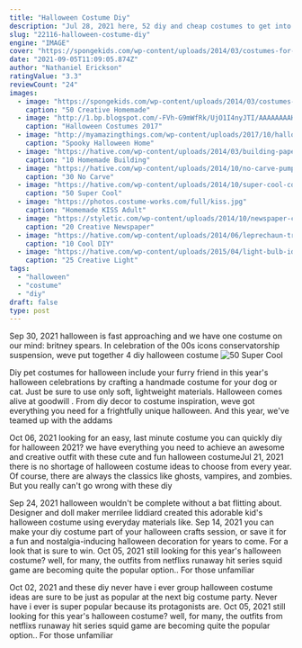```yaml
---
title: "Halloween Costume Diy"
description: "Jul 28, 2021 here, 52 diy and cheap costumes to get into the (crafty) halloween spirit. They're quick and easy to make, but you'll still look like"
slug: "22116-halloween-costume-diy"
engine: "IMAGE"
cover: "https://spongekids.com/wp-content/uploads/2014/03/costumes-for-kids/37-little-mummies-kid-costume.jpg"
date: "2021-09-05T11:09:05.874Z"
author: "Nathaniel Erickson"
ratingValue: "3.3"
reviewCount: "24"
images:
  - image: "https://spongekids.com/wp-content/uploads/2014/03/costumes-for-kids/37-little-mummies-kid-costume.jpg"
    caption: "50 Creative Homemade"
  - image: "http://1.bp.blogspot.com/-FVh-G9mWfRk/UjO1I4nyJTI/AAAAAAAAHbM/WUERdjag0m8/s1600/crazy-halloween-costume-ideas-part2-18.jpg"
    caption: "Halloween Costumes 2017"
  - image: "http://myamazingthings.com/wp-content/uploads/2017/10/halloween-home-decor-2.jpg"
    caption: "Spooky Halloween Home"
  - image: "https://hative.com/wp-content/uploads/2014/03/building-paper-roll-crafts/12-homemade-castle.jpg"
    caption: "10 Homemade Building"
  - image: "https://hative.com/wp-content/uploads/2014/10/no-carve-pumpkin-ideas/25-owl-pumpkin.jpg"
    caption: "30 No Carve"
  - image: "https://hative.com/wp-content/uploads/2014/10/super-cool-costume-ideas/36-slenderman-costume.jpg"
    caption: "50 Super Cool"
  - image: "https://photos.costume-works.com/full/kiss.jpg"
    caption: "Homemade KISS Adult"
  - image: "https://styletic.com/wp-content/uploads/2014/10/newspaper-craft-fashion-ideas/14-creative-newspaper-craft-fashion-ideas.jpg"
    caption: "20 Creative Newspaper"
  - image: "https://hative.com/wp-content/uploads/2014/06/leprechaun-trap-ideas/9-leprechaun-trap-ideas.jpg"
    caption: "10 Cool DIY"
  - image: "https://hative.com/wp-content/uploads/2015/04/light-bulb-ideas/11-creative-light-bulb-diy-ideas.jpg"
    caption: "25 Creative Light"
tags:
  - "halloween"
  - "costume"
  - "diy"
draft: false
type: post
---
```


Sep 30, 2021 halloween is fast approaching and we have one costume on our mind: britney spears. In celebration of the 00s icons conservatorship suspension, weve put together 4 diy halloween costume
![50 Super Cool](https://hative.com/wp-content/uploads/2014/10/super-cool-costume-ideas/36-slenderman-costume.jpg "50 Super Cool")

Diy pet costumes for halloween include your furry friend in this year&#39;s halloween celebrations by crafting a handmade costume for your dog or cat. Just be sure to use only soft, lightweight materials. Halloween comes alive at goodwill . From diy decor to costume inspiration, weve got everything you need for a frightfully unique halloween. And this year, we&#39;ve teamed up with the addams
<!--inArticleAds-->

<!--galleryOne-->

Oct 06, 2021 looking for an easy, last minute costume you can quickly diy for halloween 2021? we have everything you need to achieve an awesome and creative outfit with these cute and fun halloween costumeJul 21, 2021 there is no shortage of halloween costume ideas to choose from every year. Of course, there are always the classics like ghosts, vampires, and zombies. But you really can't go wrong with these diy
<!--inArticleAds-->

<!--galleryTwo-->

Sep 24, 2021 halloween wouldn't be complete without a bat flitting about. Designer and doll maker merrilee liddiard created this adorable kid's halloween costume using everyday materials like. Sep 14, 2021 you can make your diy costume part of your halloween crafts session, or save it for a fun and nostalgia-inducing halloween decoration for years to come. For a look that is sure to win. Oct 05, 2021 still looking for this year's halloween costume? well, for many, the outfits from netflixs runaway hit series squid game are becoming quite the popular option.. For those unfamiliar
<!--galleryThree-->

Oct 02, 2021 and these diy never have i ever group halloween costume ideas are sure to be just as popular at the next big costume party. Never have i ever is super popular because its protagonists are. Oct 05, 2021 still looking for this year's halloween costume? well, for many, the outfits from netflixs runaway hit series squid game are becoming quite the popular option.. For those unfamiliar
